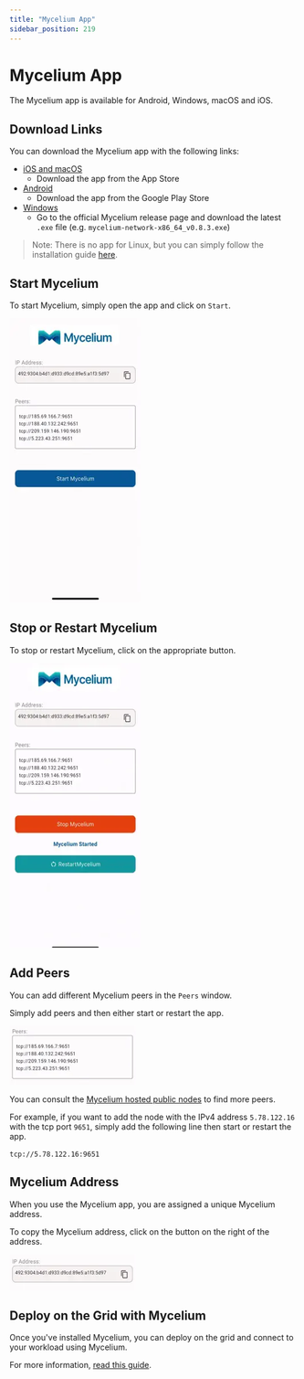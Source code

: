 ```yaml
---
title: "Mycelium App"
sidebar_position: 219
---
```


# Mycelium App

The Mycelium app is available for Android, Windows, macOS and iOS.

## Download Links

You can download the Mycelium app with the following links:

- [iOS and macOS](https://apps.apple.com/app/id6504277565)
  - Download the app from the App Store
- [Android](https://play.google.com/store/apps/details?id=tech.threefold.mycelium)
  - Download the app from the Google Play Store
- [Windows](https://github.com/threefoldtech/myceliumflut/releases)
  - Go to the official Mycelium release page and download the latest `.exe` file (e.g. `mycelium-network-x86_64_v0.8.3.exe`)

> Note: There is no app for Linux, but you can simply follow the installation guide [here](./installation.md).

## Start Mycelium

To start Mycelium, simply open the app and click on `Start`.

![](./img/mycelium_1.png)

## Stop or Restart Mycelium

To stop or restart Mycelium, click on the appropriate button.

![](./img/mycelium_2.png)

## Add Peers

You can add different Mycelium peers in the `Peers` window.

Simply add peers and then either start or restart the app.

![](./img/mycelium_3.png)

You can consult the [Mycelium hosted public nodes](./information.md#hosted-public-nodes) to find more peers.

For example, if you want to add the node with the IPv4 address `5.78.122.16` with the tcp port `9651`, simply add the following line then start or restart the app.

```
tcp://5.78.122.16:9651
```

## Mycelium Address

When you use the Mycelium app, you are assigned a unique Mycelium address.

To copy the Mycelium address, click on the button on the right of the address.

![](./img/mycelium_4.png)

## Deploy on the Grid with Mycelium

Once you've installed Mycelium, you can deploy on the grid and connect to your workload using Mycelium.

For more information, [read this guide](../tfgrid3_getstarted/ssh_guide/ssh_openssh.md).